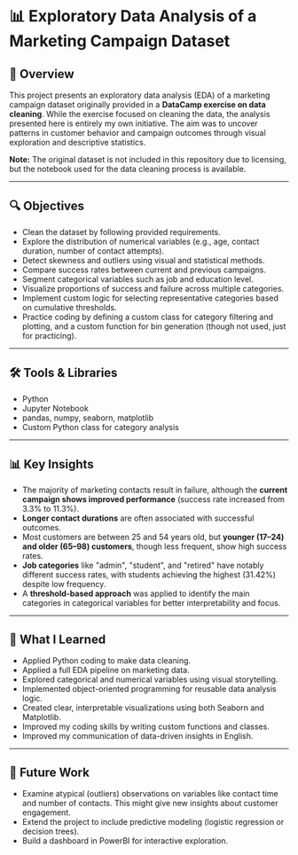 # 📊 Exploratory Data Analysis of a Marketing Campaign Dataset

## 📌 Overview

This project presents an exploratory data analysis (EDA) of a marketing campaign dataset originally provided in a **DataCamp exercise on data cleaning**. While the exercise focused on cleaning the data, the analysis presented here is entirely my own initiative. The aim was to uncover patterns in customer behavior and campaign outcomes through visual exploration and descriptive statistics.

**Note:** The original dataset is not included in this repository due to licensing, but the notebook used for the data cleaning process is available.

---

## 🔍 Objectives
- Clean the dataset by following provided requirements.
- Explore the distribution of numerical variables (e.g., age, contact duration, number of contact attempts).
- Detect skewness and outliers using visual and statistical methods.
- Compare success rates between current and previous campaigns.
- Segment categorical variables such as job and education level.
- Visualize proportions of success and failure across multiple categories.
- Implement custom logic for selecting representative categories based on cumulative thresholds.
- Practice coding by defining a custom class for category filtering and plotting, and a custom function for bin generation (though not used, just for practicing).

---

## 🛠️ Tools & Libraries

- Python  
- Jupyter Notebook  
- pandas, numpy, seaborn, matplotlib
- Custom Python class for category analysis

---

## 📊 Key Insights

- The majority of marketing contacts result in failure, although the **current campaign shows improved performance** (success rate increased from 3.3% to 11.3%).
- **Longer contact durations** are often associated with successful outcomes.
- Most customers are between 25 and 54 years old, but **younger (17–24) and older (65–98) customers**, though less frequent, show high success rates.
- **Job categories** like "admin", "student", and "retired" have notably different success rates, with students achieving the highest (31.42%) despite low frequency.
- A **threshold-based approach** was applied to identify the main categories in categorical variables for better interpretability and focus.

---

## 🧠 What I Learned

- Applied Python coding to make data cleaning.
- Applied a full EDA pipeline on marketing data.
- Explored categorical and numerical variables using visual storytelling.
- Implemented object-oriented programming for reusable data analysis logic.
- Created clear, interpretable visualizations using both Seaborn and Matplotlib.
- Improved my coding skills by writing custom functions and classes.
- Improved my communication of data-driven insights in English.

---

## 🚀 Future Work

- Examine atypical (outliers) observations on variables like contact time and number of contacts. This might give new insights about customer engagement.
- Extend the project to include predictive modeling (logistic regression or decision trees).
- Build a dashboard in PowerBI for interactive exploration.

